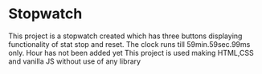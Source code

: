 # Stopwatch
This project is a stopwatch created which has three buttons displaying functionality of stat stop and reset. The clock runs till 59min.59sec.99ms only. Hour has not been added yet This project is used making HTML,CSS and vanilla JS without use of any library
